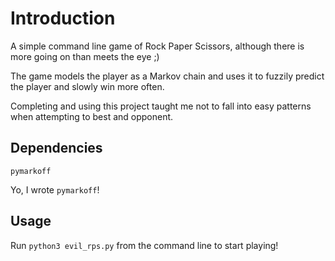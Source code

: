 # Introduction
A simple command line game of Rock Paper Scissors, although there is more going on than meets the eye ;)

The game models the player as a Markov chain and uses it to fuzzily predict the player and slowly win more often.

Completing and using this project taught me not to fall into easy patterns when attempting to best and opponent.

## Dependencies
```
pymarkoff
```
Yo, I wrote `pymarkoff`!

## Usage
Run `python3 evil_rps.py` from the command line to start playing!